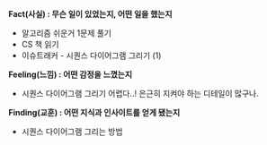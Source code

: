 **Fact(사실) : 무슨 일이 있었는지, 어떤 일을 했는지**

- 알고리즘 쉬운거 1문제 풀기
- CS 책 읽기
- 이슈트래커 - 시퀀스 다이어그램 그리기 (1)

**Feeling(느낌) : 어떤 감정을 느꼈는지**

- 시퀀스 다이어그램 그리기 어렵다..! 은근히 지켜야 하는 디테일이 많구나.

**Finding(교훈) : 어떤 지식과 인사이트를 얻게 됐는지**

- 시퀀스 다이어그램 그리는 방법
